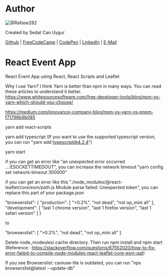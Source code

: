 # Author
![@Rafase282](https://avatars.githubusercontent.com/u/90511329?s=128&u=8de1c9bd1ac0d19533748f20d1cf3486aa45c667&v=4)

Created by Sedat Can Uygur

[Github](https://github.com/SedatUygur) | [FreeCodeCamp](http://www.freecodecamp.com/pcengineer48) | [CodePen](http://codepen.io/SedatUygur) | [LinkedIn](https://www.linkedin.com/in/sedat-can-uygur) | [E-Mail](mailto:sedatcan_92@hotmail.com)

# React Event App
React Event App using React, React Scripts and Leaflet

Why I use Yarn? I think Yarn is better than npm in many ways. You can read these articles to understand it better.
https://www.whitesourcesoftware.com/free-developer-tools/blog/npm-vs-yarn-which-should-you-choose/

https://medium.com/innovance-company-blog/npm-vs-yarn-vs-pnpm-f71796b9b085

yarn add react-scripts

yarn add typescript (If you want to use the supported typescript version, you can run "yarn add typescript@4.2.4")

yarn start

if you can get an error like "an unexpected error occurred ...:ESOCKETTIMEDOUT", you can increase the network timeout "yarn config set network-timeout 300000"

if you can get an error like this "./node_modules/@react-leaflet/core/esm/path.js Module parse failed: Unexpected token", you can replace this part of your package.json 

"browserslist": {
    "production": [
      ">0.2%",
      "not dead",
      "not op_mini all"
    ],
    "development": [
      "last 1 chrome version",
      "last 1 firefox version",
      "last 1 safari version"
    ]
}

to 

"browserslist": [
    ">0.2%",
    "not dead",
    "not op_mini all"
]

Delete node_modeules/.cache directory. 
Then run npm install and npm start (Reference : https://stackoverflow.com/questions/67552020/how-to-fix-error-failed-to-compile-node-modules-react-leaflet-core-esm-pat)

If you see Browserslist: caniuse-lite is outdated, you can run "npx browserslist@latest --update-db"
